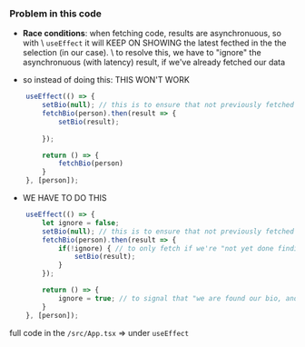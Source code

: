 ### Problem in this code

- **Race conditions**: when fetching code, results are asynchronuous, so with \  ```useEffect``` it will KEEP ON SHOWING the latest fecthed in the the selection (in our case). \ 
to  resolve this, we have to "ignore" the asynchronuous (with latency) result, if we've already fetched our data

- so instead of doing this: THIS WON'T WORK
```ts
    useEffect(() => {
        setBio(null); // this is to ensure that not previously fetched bio is used, and make code more predictable
        fetchBio(person).then(result => {
            setBio(result);
            
        });

        return () => {
            fetchBio(person)
        }
    }, [person]);
```

- WE HAVE TO DO THIS

```ts
    useEffect(() => {
        let ignore = false;
        setBio(null); // this is to ensure that not previously fetched bio is used, and make code more predictable
        fetchBio(person).then(result => {
            if(!ignore) { // to only fetch if we're "not yet done finding the bio"
                setBio(result);
            }
        });

        return () => {
            ignore = true; // to signal that "we are found our bio, and you can cancel further fetch,..."
        }
    }, [person]);
```

full code in the ```/src/App.tsx``` => under ```useEffect```


